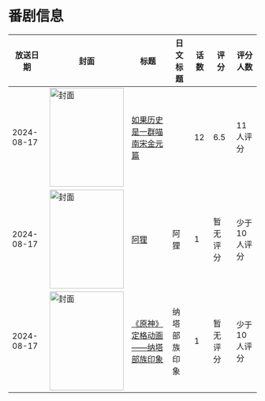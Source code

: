 # 番剧信息

|放送日期|封面|标题|日文标题|话数|评分|评分人数|
|---|---|---|---|---|---|---|
|2024-08-17|<img src="//lain.bgm.tv/pic/cover/c/7d/4d/448624_MbGZo.jpg" alt="封面" style="width:150px;height:200px;object-fit:cover;">|[如果历史是一群喵 南宋金元篇](https://bangumi.tv/subject/448624)||12|6.5|11人评分|
|2024-08-17|<img src="//lain.bgm.tv/pic/cover/c/de/d3/503003_54Z8p.jpg" alt="封面" style="width:150px;height:200px;object-fit:cover;">|[阿狸](https://bangumi.tv/subject/503003)|阿狸|1|暂无评分|少于10人评分|
|2024-08-17|<img src="//lain.bgm.tv/pic/cover/c/8d/a5/508754_CQJRf.jpg" alt="封面" style="width:150px;height:200px;object-fit:cover;">|[《原神》定格动画——纳塔部族印象](https://bangumi.tv/subject/508754)|纳塔部族印象|1|暂无评分|少于10人评分|
